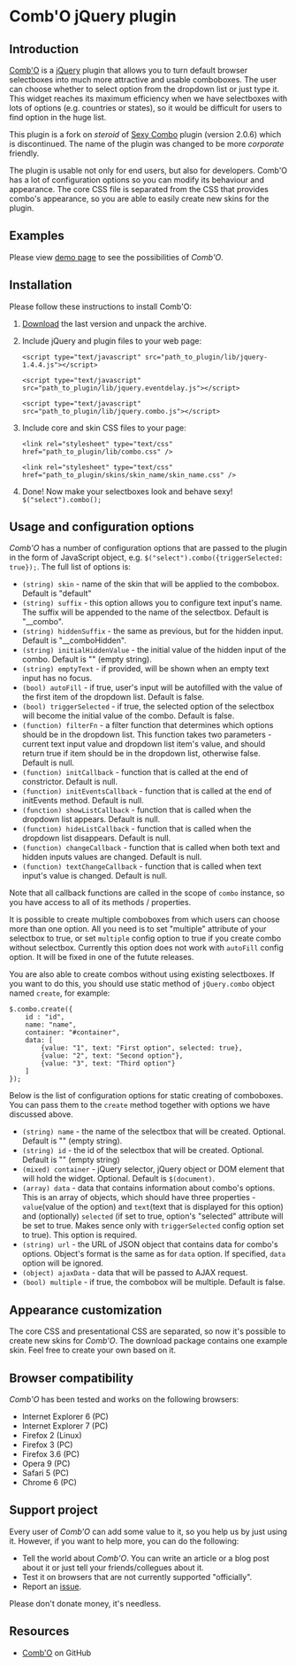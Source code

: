 # Comb'O jQuery plugin

## Introduction

[Comb'O][1] is a [jQuery][2] plugin that allows you to turn default browser selectboxes into much more attractive and usable comboboxes. The user can choose whether to select option from the dropdown list or just type it. This widget reaches its maximum efficiency when we have selectboxes with lots of options (e.g. countries or states), so it would be difficult for users to find option in the huge list.

This plugin is a fork on *steroid* of [Sexy Combo][3] plugin (version 2.0.6) which is discontinued.
The name of the plugin was changed to be more *corporate* friendly.

The plugin is usable not only for end users, but also for developers. Comb'O has a lot of configuration options so you can modify its behaviour and appearance. The core CSS file is separated from the CSS that provides combo's appearance, so you are able to easily create new skins for the plugin.

## Examples

Please view [demo page][4] to see the possibilities of *Comb'O*.

## Installation

Please follow these instructions to install Comb'O:

1.  [Download][5] the last version and unpack the archive.

2.  Include jQuery and plugin files to your web page:

    `<script type="text/javascript" src="path_to_plugin/lib/jquery-1.4.4.js"></script>`

    `<script type="text/javascript" src="path_to_plugin/lib/jquery.eventdelay.js"></script>`

    `<script type="text/javascript" src="path_to_plugin/lib/jquery.combo.js"></script>`

3.  Include core and skin CSS files to your page:

    `<link rel="stylesheet" type="text/css" href="path_to_plugin/lib/combo.css" />`

    `<link rel="stylesheet" type="text/css" href="path_to_plugin/skins/skin_name/skin_name.css" />`

4.  Done! Now make your selectboxes look and behave sexy! `$("select").combo();`

## Usage and configuration options

*Comb'O* has a number of configuration options that are passed to the plugin in the form of JavaScript object, e.g. `$("select").combo({triggerSelected: true});`. The full list of options is:

*   `(string) skin` - name of the skin that will be applied to the combobox. Default is "default"
*   `(string) suffix` - this option allows you to configure text input's name. The suffix will be appended to the name of the selectbox. Default is "__combo".
*   `(string) hiddenSuffix` - the same as previous, but for the hidden input. Default is "__comboHidden".
*   `(string) initialHiddenValue` - the initial value of the hidden input of the combo. Default is "" (empty string).
*   `(string) emptyText` - if provided, will be shown when an empty text input has no focus.
*   `(bool) autoFill` - if true, user's input will be autofilled with the value of the first item of the dropdown list. Default is false.
*   `(bool) triggerSelected` - if true, the selected option of the selectbox will become the initial value of the combo. Default is false.
*   `(function) filterFn` - a filter function that determines which options should be in the dropdown list. This function takes two parameters - current text input value and dropdown list item's value, and should return true if item should be in the dropdown list, otherwise false. Default is null.
*   `(function) initCallback` - function that is called at the end of constrictor. Default is null.
*   `(function) initEventsCallback` - function that is called at the end of initEvents method. Default is null.
*   `(function) showListCallback` - function that is called when the dropdown list appears. Default is null.
*   `(function) hideListCallback` - function that is called when the dropdown list disappears. Default is null.
*   `(function) changeCallback` - function that is called when both text and hidden inputs values are changed. Default is null.
*   `(function) textChangeCallback` - function that is called when text input's value is changed. Default is null.

Note that all callback functions are called in the scope of `combo` instance, so you have access to all of its methods / properties.

It is possible to create multiple comboboxes from which users can choose more than one option. All you need is to set "multiple" attribute of your selectbox to true, or set `multiple` config option to true if you create combo without selectbox. Currently this option does not work with `autoFill` config option. It will be fixed in one of the futute releases.



You are also able to create combos without using existing selectboxes. If you want to do this, you should use static method of `jQuery.combo` object named `create`, for example:

    $.combo.create({
        id : "id",
        name: "name",
        container: "#container",
        data: [
            {value: "1", text: "First option", selected: true},
            {value: "2", text: "Second option"},
            {value: "3", text: "Third option"}
        ]
    });

Below is the list of configuration options for static creating of comboboxes. You can pass them to the `create` method together with options we have discussed above.

*   `(string) name` - the name of the selectbox that will be created. Optional. Default is "" (empty string).
*   `(string) id` - the id of the selectbox that will be created. Optional. Default is "" (empty string)
*   `(mixed) container` - jQuery selector, jQuery object or DOM element that will hold the widget. Optional. Default is `$(document)`.
*   `(array) data` - data that contains information about combo's options. This is an array of objects, which should have three properties - `value`(value of the option) and `text`(text that is displayed for this option) and (optionally) `selected` (if set to true, option's "selected" attribute will be set to true. Makes sence only with `triggerSelected` config option set to true). This option is required.
*   `(string) url` - the URL of JSON object that contains data for combo's options. Object's format is the same as for `data` option. If specified, `data` option will be ignored.
*   `(object) ajaxData` - data that will be passed to AJAX request.
*   `(bool) multiple` - if true, the combobox will be multiple. Default is false.

## Appearance customization

The core CSS and presentational CSS are separated, so now it's possible to create new skins for *Comb'O*. The download package contains one example skin. Feel free to create your own based on it.

## Browser compatibility

*Comb'O* has been tested and works on the following browsers:

*   Internet Explorer 6 (PC)
*   Internet Explorer 7 (PC)
*   Firefox 2 (Linux)
*   Firefox 3 (PC)
*   Firefox 3.6 (PC)
*   Opera 9 (PC)
*   Safari 5 (PC)
*   Chrome 6 (PC)

## Support project

Every user of *Comb'O* can add some value to it, so you help us by just using it. However, if you want to help more, you can do the following:

*   Tell the world about *Comb'O*. You can write an article or a blog post about it or just tell your friends/collegues about it.
*   Test it on browsers that are not currently supported "officially".
*   Report an [issue][6].

Please don't donate money, it's needless.

## Resources

*   [Comb'O][1] on GitHub

 [1]: http://github.com/nowhereman/jquery.combo.js
 [2]: http://jquery.com
 [3]: http://code.google.com/p/sexy-combo
 [4]: examples/index.html
 [5]: http://github.com/nowhereman/jquery.combo.js/archives/master
 [6]: http://github.com/nowhereman/jquery.combo.js/issues

